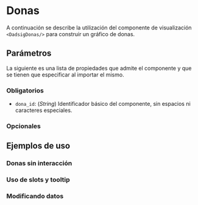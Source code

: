 # Donas

A continuación se describe la utilización del componente de visualización `<DadsigDonas/>` para construir un gráfico de 
donas.

## Parámetros

La siguiente es una lista de propiedades que admite el componente y que se tienen que especificar al importar el mismo.

### Obligatorios

* `dona_id`: (_String_) Identificador básico del componente, sin espacios ni caracteres especiales.


### Opcionales

## Ejemplos de uso

### Donas sin interacción

<donas-basico/>

### Uso de slots y tooltip

### Modificando datos